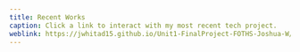 ```yaml
---
title: Recent Works
caption: Click a link to interact with my most recent tech project.
weblink: https://jwhitad15.github.io/Unit1-FinalProject-FOTHS-Joshua-W/
---
```

